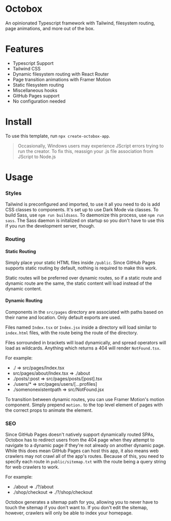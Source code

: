 # Octobox
An opinionated Typescript framework with Tailwind, filesystem routing, page animations, and more out of the box.

# Features
* Typescript Support
* Tailwind CSS
* Dynamic filesystem routing with React Router
* Page transition animations with Framer Motion
* Static filesystem routing
* Miscellaneous hooks
* GitHub Pages support
* No configuration needed
# Install
To use this template, run `npx create-octobox-app`.
> Occasionally, Windows users may experience JScript errors trying to run the creator. To fix this, reassign your .js file association from JScript to Node.js
# Usage
### Styles
Tailwind is preconfigured and imported, to use it all you need to do is add CSS classes to components. It's set up to use Dark Mode via classes. To build Sass, use `npm run buildsass`. To daemonize this process, use `npm run sass`. The Sass daemon is initalized on startup so you don't have to use this if you run the development server, though.

### Routing

#### Static Routing
Simply place your static HTML files inside `/public`. Since GitHub Pages supports static routing by default, nothing is required to make this work. 

Static routes will be preferred over dynamic routes, so if a static route and dynamic route are the same, the static content will load instead of the dynamic content.

#### Dynamic Routing
Components in the `src/pages` directory are associated with paths based on their name and location. Only default exports are used.

Files named `Index.tsx` or `Index.jsx` inside a directory will load similar to `index.html` files, with the route being the route of the directory.

Files sorrounded in brackets will load dynamically, and spread operators will load as wildcards. Anything which returns a 404 will render `NotFound.tsx`.

For example:
* ./ => src/pages/Index.tsx
* src/pages/about/Index.tsx => ./about
* ./posts/:post => src/pages/posts/[post].tsx
* ./users/* => src/pages/users/[...profiles]
* ./somenonexistentpath => src/NotFound.jsx

To transition between dynamic routes, you can use Framer Motion's motion component. Simply prepend `motion.` to the top level element of pages with the correct props to animate the element.

### SEO
Since GitHub Pages doesn't natively support dynamically routed SPAs, Octobox has to redirect users from the 404 page when they attempt to navigate to a dynamic page if they're not already on another dynamic page. While this does mean GitHub Pages can host this app, it also means web crawlers may not crawl all of the app's routes. Because of this, you need to specify each route in `public/sitemap.txt` with the route being a query string for web crawlers to work.

For example:
* ./about => ./?/about
* ./shop/checkout => ./?/shop/checkout

Octobox generates a sitemap path for you, allowing you to never have to touch the sitemap if you don't want to. If you don't edit the sitemap, however, crawlers will only be able to index your homepage.

